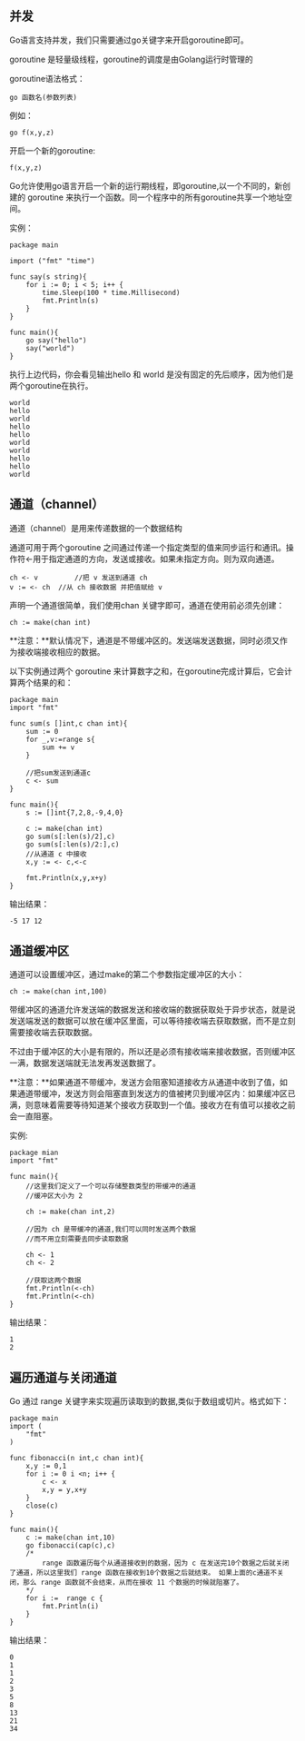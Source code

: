 ## 并发 ##

Go语言支持并发，我们只需要通过go关键字来开启goroutine即可。

goroutine 是轻量级线程，goroutine的调度是由Golang运行时管理的

goroutine语法格式：

    go 函数名(参数列表)

例如：

    go f(x,y,z)

开启一个新的goroutine:

    f(x,y,z)

Go允许使用go语言开启一个新的运行期线程，即goroutine,以一个不同的，新创建的 goroutine 来执行一个函数。同一个程序中的所有goroutine共享一个地址空间。

实例：

    package main
	
	import ("fmt" "time")

	func say(s string){
		for i := 0; i < 5; i++ {
			time.Sleep(100 * time.Millisecond)
			fmt.Println(s)
		}
	}

	func main(){
		go say("hello")
		say("world")
	}

执行上边代码，你会看见输出hello 和 world 是没有固定的先后顺序，因为他们是两个goroutine在执行。

    world
	hello
	world
	hello
	hello
	world
	world
	hello
	hello
	world

## 通道（channel） ##

通道（channel）是用来传递数据的一个数据结构

通道可用于两个goroutine 之间通过传递一个指定类型的值来同步运行和通讯。操作符<-用于指定通道的方向，发送或接收。如果未指定方向。则为双向通道。

    ch <- v 		//把 v 发送到通道 ch
	v := <- ch	//从 ch 接收数据 并把值赋给 v

声明一个通道很简单，我们使用chan 关键字即可，通道在使用前必须先创建：

    ch := make(chan int)

**注意：**默认情况下，通道是不带缓冲区的。发送端发送数据，同时必须又作为接收端接收相应的数据。

以下实例通过两个 goroutine 来计算数字之和，在goroutine完成计算后，它会计算两个结果的和：

    package main
	import "fmt"

	func sum(s []int,c chan int){
		sum := 0
		for _,v:=range s{
			sum += v
		}

		//把sum发送到通道c
		c <- sum 
	}

	func main(){	
		s := []int{7,2,8,-9,4,0}

		c := make(chan int)
		go sum(s[:len(s)/2],c)
		go sum(s[:len(s)/2:],c)
		//从通道 c 中接收
		x,y := <- c,<-c 
		
		fmt.Println(x,y,x+y)
	}

输出结果：

    -5 17 12

## 通道缓冲区 ##

通道可以设置缓冲区，通过make的第二个参数指定缓冲区的大小：

    ch := make(chan int,100)

带缓冲区的通道允许发送端的数据发送和接收端的数据获取处于异步状态，就是说发送端发送的数据可以放在缓冲区里面，可以等待接收端去获取数据，而不是立刻需要接收端去获取数据。

不过由于缓冲区的大小是有限的，所以还是必须有接收端来接收数据，否则缓冲区一满，数据发送端就无法发再发送数据了。


**注意：**如果通道不带缓冲，发送方会阻塞知道接收方从通道中收到了值，如果通道带缓冲，发送方则会阻塞直到发送方的值被拷贝到缓冲区内：如果缓冲区已满，则意味着需要等待知道某个接收方获取到一个值。接收方在有值可以接收之前会一直阻塞。

实例:

    package mian
	import "fmt"

	func main(){
		//这里我们定义了一个可以存储整数类型的带缓冲的通道
		//缓冲区大小为 2

		ch := make(chan int,2)

		//因为 ch 是带缓冲的通道,我们可以同时发送两个数据
		//而不用立刻需要去同步读取数据

		ch <- 1
		ch <- 2

		//获取这两个数据
		fmt.Println(<-ch)
		fmt.Println(<-ch)
	}

输出结果：

    1
	2

## 遍历通道与关闭通道 ##

Go 通过 range 关键字来实现遍历读取到的数据,类似于数组或切片。格式如下：

    package main
	import (
		"fmt"
	)

	func fibonacci(n int,c chan int){
		x,y := 0,1
		for i := 0 i <n; i++ {
			c <- x 
			x,y = y,x+y
		}
		close(c)
	}

	func main(){
		c := make(chan int,10)
		go fibonacci(cap(c),c)
		/*
			range 函数遍历每个从通道接收到的数据，因为 c 在发送完10个数据之后就关闭了通道，所以这里我们 range 函数在接收到10个数据之后就结束。 如果上面的c通道不关闭，那么 range 函数就不会结束，从而在接收 11 个数据的时候就阻塞了。
		*/
		for i :=  range c {
			fmt.Println(i)
		}
	}

输出结果：

    0
	1	
	1	
	2
	3
	5
	8
	13
	21
	34